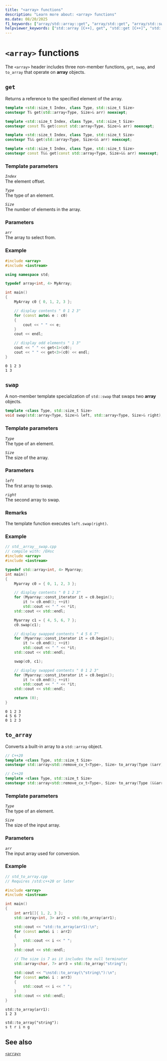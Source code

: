 ```yaml
---
title: "<array> functions"
description: "Learn more about: <array> functions"
ms.date: 08/20/2025
f1_keywords: ["array/std::array::get", "array/std::get", "array/std::swap", "array/std::to_array"]
helpviewer_keywords: ["std::array [C++], get", "std::get [C++]", "std::swap [C++]", "std::to_array [C++]"]
---
```

# `<array>` functions

The `<array>` header includes three non-member functions, `get`, `swap`, and `to_array` that operate on **array** objects.

## <a name="get"></a> `get`

Returns a reference to the specified element of the array.

```cpp
template <std::size_t Index, class Type, std::size_t Size>
constexpr T& get(std::array<Type, Size>& arr) noexcept;

template <std::size_t Index, class Type, std::size_t Size>
constexpr const T& get(const std::array<Type, Size>& arr) noexcept;

template <std::size_t Index, class Type, std::size_t Size>
constexpr T&& get(std::array<Type, Size>&& arr) noexcept;

template <std::size_t Index, class Type, std::size_t Size>
constexpr const T&& get(const std::array<Type, Size>&& arr) noexcept;
```

### Template parameters

*`Index`*\
The element offset.

*`Type`*\
The type of an element.

*`Size`*\
The number of elements in the array.

### Parameters

*`arr`*\
The array to select from.

### Example

```cpp
#include <array>
#include <iostream>

using namespace std;

typedef array<int, 4> MyArray;

int main()
{
    MyArray c0 { 0, 1, 2, 3 };

    // display contents " 0 1 2 3"
    for (const auto& e : c0)
    {
        cout << " " << e;
    }
    cout << endl;

    // display odd elements " 1 3"
    cout << " " << get<1>(c0);
    cout << " " << get<3>(c0) << endl;
}
```

```Output
0 1 2 3
1 3
```

## <a name="swap"></a> `swap`

A non-member template specialization of `std::swap` that swaps two **array** objects.

```cpp
template <class Type, std::size_t Size>
void swap(std::array<Type, Size>& left, std::array<Type, Size>& right);
```

### Template parameters

*`Type`*\
The type of an element.

*`Size`*\
The size of the array.

### Parameters

*`left`*\
The first array to swap.

*`right`*\
The second array to swap.

### Remarks

The template function executes `left.swap(right)`.

### Example

```cpp
// std__array__swap.cpp
// compile with: /EHsc
#include <array>
#include <iostream>

typedef std::array<int, 4> Myarray;
int main()
{
    Myarray c0 = { 0, 1, 2, 3 };

    // display contents " 0 1 2 3"
    for (Myarray::const_iterator it = c0.begin();
        it != c0.end(); ++it)
        std::cout << " " << *it;
    std::cout << std::endl;

    Myarray c1 = { 4, 5, 6, 7 };
    c0.swap(c1);

    // display swapped contents " 4 5 6 7"
    for (Myarray::const_iterator it = c0.begin();
        it != c0.end(); ++it)
        std::cout << " " << *it;
    std::cout << std::endl;

    swap(c0, c1);

    // display swapped contents " 0 1 2 3"
    for (Myarray::const_iterator it = c0.begin();
        it != c0.end(); ++it)
        std::cout << " " << *it;
    std::cout << std::endl;

    return (0);
}
```

```Output
0 1 2 3
4 5 6 7
0 1 2 3
```

## <a name="to_array"></a> `to_array`

Converts a built-in array to a `std::array` object.

```cpp
// C++20
template <class Type, std::size_t Size>
constexpr std::array<std::remove_cv_t<Type>, Size> to_array(Type (&arr)[Size]);

// C++20
template <class Type, std::size_t Size>
constexpr std::array<std::remove_cv_t<Type>, Size> to_array(Type (&&arr)[Size]);
```

### Template parameters

*`Type`*\
The type of an element.

*`Size`*\
The size of the input array.

### Parameters

*`arr`*\
The input array used for conversion.

### Example

```cpp
// std_to_array.cpp
// Requires /std:c++20 or later

#include <array>
#include <iostream>

int main()
{
    int arr1[]{ 1, 2, 3 };
    std::array<int, 3> arr2 = std::to_array(arr1);

    std::cout << "std::to_array(arr1):\n";
    for (const auto& i : arr2)
    {
        std::cout << i << " ";
    }
    std::cout << std::endl;

    // The size is 7 as it includes the null terminator
    std::array<char, 7> arr3 = std::to_array("string");

    std::cout << "\nstd::to_array(\"string\"):\n";
    for (const auto& i : arr3)
    {
        std::cout << i << " ";
    }
    std::cout << std::endl;
}
```

```Output
std::to_array(arr1):
1 2 3 

std::to_array("string"):
s t r i n g 
```

## See also

[`<array>`](array.md)
